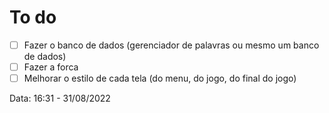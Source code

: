 
# To do

- [ ] Fazer o banco de dados (gerenciador de palavras ou  mesmo um banco de dados)
- [ ] Fazer a forca
- [ ] Melhorar o estilo de cada tela (do menu, do jogo, do final do jogo)

Data: 16:31 - 31/08/2022

